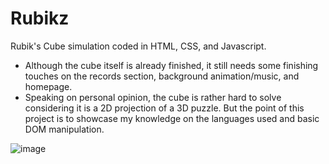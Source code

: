 # Rubikz
Rubik's Cube simulation coded in HTML, CSS, and Javascript.

- Although the cube itself is already finished, it still needs some finishing touches on the records section, background animation/music, and homepage. 
- Speaking on personal opinion, the cube is rather hard to solve considering it is a 2D projection of a 3D puzzle. But the point of this project is to showcase my knowledge on the languages used and basic DOM manipulation.

![image](https://github.com/Dallss/Rubikz/assets/126046337/e8faf8ee-3cba-4ff3-b957-a0ba75b3bbbb)
